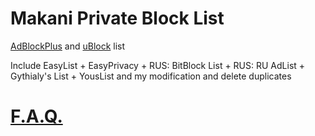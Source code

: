 Makani Private Block List
=========================

[AdBlockPlus](https://adblockplus.org) and [uBlock](http://ublock.org) list

Include EasyList + EasyPrivacy + RUS: BitBlock List + RUS: RU AdList + Gythialy's List + YousList and my modification and delete duplicates

[F.A.Q.](http://rusingineer.github.io/ublock)
=============================================
